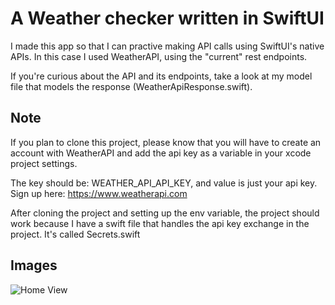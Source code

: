 # A Weather checker written in SwiftUI

I made this app so that I can practive making API calls using SwiftUI's native APIs. 
In this case I used WeatherAPI, using the "current" rest endpoints.

If you're curious about the API and its endpoints, take a look at my model file that models the response (WeatherApiResponse.swift).

## Note
If you plan to clone this project, please know that you will have to create an account with WeatherAPI and add the api key as a variable in your xcode project settings. 

The key should be: WEATHER_API_API_KEY, and value is just your api key.
Sign up here: https://www.weatherapi.com

After cloning the project and setting up the env variable, the project should work because I have a swift file that handles the api key exchange in the project. It's called Secrets.swift

## Images

![Home View](https://github.com/alexspurlock25/weather-checker-swiftui/blob/main/ProjectScreenshots/homeview.png)
